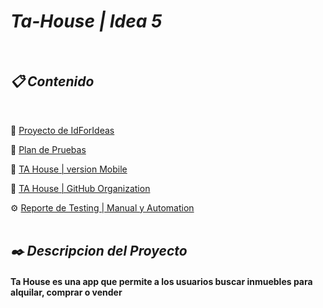 
 <h1 align="left"><em>Ta-House | Idea 5</em></h1>

 <br />

 <!-- ![logo](https://user-images.githubusercontent.com/86979361/198842663-82f943bc-53a8-4e45-a4b5-2de48b80af1b.jpg) -->

<h2 align="left"><em>📋 Contenido </em></h2>
<br />

📌 [Proyecto de IdForIdeas](https://drive.google.com/file/d/1X7tHO7CpUHDNBqgOVyzlZqUOdyPzViTh/view)
<br /> 

📌 [Plan de Pruebas ](https://docs.google.com/document/d/1dUFPsR8bqabMhBHuJoDZJEjY0QTFLXMIijpkcEeTWhU/edit)
<br />

📌 [TA House | version Mobile](https://dev.tahouse.casa/) 
<br />

📌 [TA House | GitHub Organization](https://github.com/tahouse-casa) 
<br />

⚙️ [Reporte de Testing | Manual y Automation](https://tahouse-casa.github.io/tahouse-testing/docs/downloads/inicio.html)
<br />
<br />

<!-- <h2 align="left"><em>📋 Datos CP </em></h2>

- ### <em>Sprint N°1</em>⚙️

 - [Resumen de Casos de Pruebas Ejecutados - Google 📘Docs](https://github.com/tahouse-casa)
 - [Detalle Casos de Pruebas Ejecutados - Google 📗sheet](https://docs.google.com/spreadsheets/d/1AFWnSNzIHXbe13HhTuA2pnjD-wAlpQRj3usGxob2w0g/edit#gid=0)
 - [Reporte de Bugs - Google 📘Docs](https://docs.google.com/document/d/1ZPlk6z2-uWW_8OKjQq3M5jGCeLHwVqpxGv6tzIipkL8/edit)
 - [Detalle Casos de Pruebas Ejecutados en Automation - Cypress.io | Mochawesome | Postman | Newman](https://tahouse-casa.github.io/tahouse-testing/)
<br />
<br />

<h2 align="left"><em>📋 Datos CP </em></h2>

- ### <em>Sprint N°2</em>⚙️

 - [Resumen de Casos de Pruebas Ejecutados - Google 📘Docs](https://docs.google.com/document/d/1swu6-Kf0pOFIvucHaunRuRRTVjcrJhYLPK_FneTG3C4/edit)
 - [Detalle Casos de Pruebas Ejecutados - Google 📗sheet](https://docs.google.com/spreadsheets/d/1XtMFKw-h3ncpF6JtCZXiSvVU7kMd-zShZZRmQg61_Jc/edit#gid=0)
 - [Reporte de Bugs - Google 📘Docs](https://docs.google.com/document/d/1mSHnxoNlqpAGk8XyI00CNfr9uDr0S0aY8IcSiLzEADA/edit)
 - [Detalle Casos de Pruebas Ejecutados en Automation - Cypress.io | Mochawesome | Postman | Newman](https://tahouse-casa.github.io/tahouse-testing/)
 - [Pruebas en Apis - Postman](https://blue-firefly-829336.postman.co/workspace/Idea-5---Bonpland~ed56c536-aed7-45f3-95bd-109b482da220/collection/22531503-08c7d3df-d134-46bf-914c-b7b224e3dd3d?action=share&creator=22531503)
<br />
<br /> -->


<h2 align="left"><em>✒️ Descripcion del Proyecto</em></h2>
<h4 align="left">Ta House es una app que permite a los usuarios buscar inmuebles para alquilar, comprar o vender </h4>



